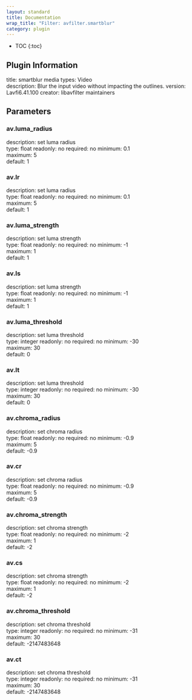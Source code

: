```yaml
---
layout: standard
title: Documentation
wrap_title: "Filter: avfilter.smartblur"
category: plugin
---
```

* TOC
{:toc}

## Plugin Information

title: smartblur
media types:
Video  
description: Blur the input video without impacting the outlines.
version: Lavfi6.41.100
creator: libavfilter maintainers

## Parameters

### av.luma_radius

description:
set luma radius  
type: float
readonly: no
required: no
minimum: 0.1  
maximum: 5  
default: 1  

### av.lr

description:
set luma radius  
type: float
readonly: no
required: no
minimum: 0.1  
maximum: 5  
default: 1  

### av.luma_strength

description:
set luma strength  
type: float
readonly: no
required: no
minimum: -1  
maximum: 1  
default: 1  

### av.ls

description:
set luma strength  
type: float
readonly: no
required: no
minimum: -1  
maximum: 1  
default: 1  

### av.luma_threshold

description:
set luma threshold  
type: integer
readonly: no
required: no
minimum: -30  
maximum: 30  
default: 0  

### av.lt

description:
set luma threshold  
type: integer
readonly: no
required: no
minimum: -30  
maximum: 30  
default: 0  

### av.chroma_radius

description:
set chroma radius  
type: float
readonly: no
required: no
minimum: -0.9  
maximum: 5  
default: -0.9  

### av.cr

description:
set chroma radius  
type: float
readonly: no
required: no
minimum: -0.9  
maximum: 5  
default: -0.9  

### av.chroma_strength

description:
set chroma strength  
type: float
readonly: no
required: no
minimum: -2  
maximum: 1  
default: -2  

### av.cs

description:
set chroma strength  
type: float
readonly: no
required: no
minimum: -2  
maximum: 1  
default: -2  

### av.chroma_threshold

description:
set chroma threshold  
type: integer
readonly: no
required: no
minimum: -31  
maximum: 30  
default: -2147483648  

### av.ct

description:
set chroma threshold  
type: integer
readonly: no
required: no
minimum: -31  
maximum: 30  
default: -2147483648  

